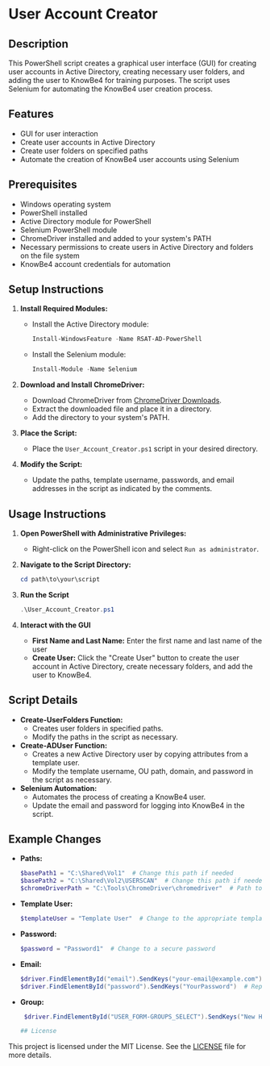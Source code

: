 # User Account Creator

## Description
This PowerShell script creates a graphical user interface (GUI) for creating user accounts in Active Directory, creating necessary user folders, and adding the user to KnowBe4 for training purposes. The script uses Selenium for automating the KnowBe4 user creation process.

## Features
- GUI for user interaction
- Create user accounts in Active Directory
- Create user folders on specified paths
- Automate the creation of KnowBe4 user accounts using Selenium

## Prerequisites
- Windows operating system
- PowerShell installed
- Active Directory module for PowerShell
- Selenium PowerShell module
- ChromeDriver installed and added to your system's PATH
- Necessary permissions to create users in Active Directory and folders on the file system
- KnowBe4 account credentials for automation

## Setup Instructions
1. **Install Required Modules:**
   - Install the Active Directory module:
     ```powershell
     Install-WindowsFeature -Name RSAT-AD-PowerShell
     ```
   - Install the Selenium module:
     ```powershell
     Install-Module -Name Selenium
     ```

2. **Download and Install ChromeDriver:**
   - Download ChromeDriver from [ChromeDriver Downloads](https://sites.google.com/a/chromium.org/chromedriver/downloads).
   - Extract the downloaded file and place it in a directory.
   - Add the directory to your system's PATH.

3. **Place the Script:**
   - Place the `User_Account_Creator.ps1` script in your desired directory.

4. **Modify the Script:**
   - Update the paths, template username, passwords, and email addresses in the script as indicated by the comments.

## Usage Instructions
1. **Open PowerShell with Administrative Privileges:**
   - Right-click on the PowerShell icon and select `Run as administrator`.

2. **Navigate to the Script Directory:**
   ```powershell
   cd path\to\your\script

3. **Run the Script**
   ```powershell
   .\User_Account_Creator.ps1

4. **Interact with the GUI**
   - **First Name and Last Name:** Enter the first name and last name of the user
   - **Create User:** Click the "Create User" button to create the user account in Active Directory, create necessary folders, and add the user to KnowBe4.

## Script Details
- **Create-UserFolders Function:**
     - Creates user folders in specified paths.
     - Modify the paths in the script as necessary.
- **Create-ADUser Function:**
     - Creates a new Active Directory user by copying attributes from a template user.
     - Modify the template username, OU path, domain, and password in the script as necessary.
- **Selenium Automation:**
     - Automates the process of creating a KnowBe4 user.
     - Update the email and password for logging into KnowBe4 in the script.

## Example Changes
- **Paths:**
  ```powershell
  $basePath1 = "C:\Shared\Vol1"  # Change this path if needed
  $basePath2 = "C:\Shared\Vol2\USERSCAN"  # Change this path if needed
  $chromeDriverPath = "C:\Tools\ChromeDriver\chromedriver"  # Path to ChromeDriver directory
- **Template User:**
  ```powershell
  $templateUser = "Template User"  # Change to the appropriate template username
- **Password:**
  ```powershell
  $password = "Password1"  # Change to a secure password
- **Email:**
  ```powershell
  $driver.FindElementById("email").SendKeys("your-email@example.com")  # Replace with your email
  $driver.FindElementById("password").SendKeys("YourPassword")  # Replace with your password
- **Group:**
  ```powershell
   $driver.FindElementById("USER_FORM-GROUPS_SELECT").SendKeys("New Hires") # Replace with your group name

  ## License

This project is licensed under the MIT License. See the [LICENSE](LICENSE) file for more details.

